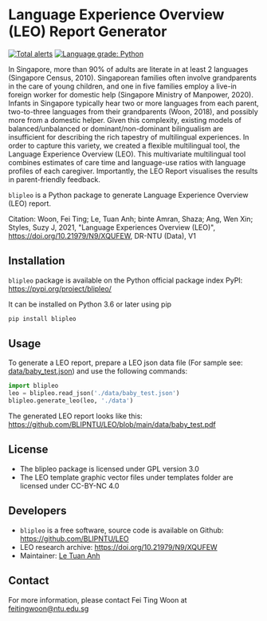 # Language Experience Overview (LEO) Report Generator

[![Total alerts](https://img.shields.io/lgtm/alerts/g/BLIPNTU/LEO.svg?logo=lgtm&logoWidth=18)](https://lgtm.com/projects/g/BLIPNTU/LEO/alerts/)
[![Language grade: Python](https://img.shields.io/lgtm/grade/python/g/BLIPNTU/LEO.svg?logo=lgtm&logoWidth=18)](https://lgtm.com/projects/g/BLIPNTU/LEO/context:python)

In Singapore, more than 90% of adults are literate in at least 2 languages (Singapore Census, 2010). 
Singaporean families often involve grandparents in the care of young children, and one in five families employ a live-in foreign worker for domestic help (Singapore Ministry of Manpower, 2020). 
Infants in Singapore typically hear two or more languages from each parent, two-to-three languages from their grandparents (Woon, 2018), and possibly more from a domestic helper. 
Given this complexity, existing models of balanced/unbalanced or dominant/non-dominant bilingualism are insufficient for describing the rich tapestry of multilingual experiences. 
In order to capture this variety, we created a flexible multilingual tool, the Language Experience Overview (LEO). 
This multivariate multilingual tool combines estimates of care time and language-use ratios with language profiles of each caregiver. 
Importantly, the LEO Report visualises the results in parent-friendly feedback. 

`blipleo` is a Python package to generate Language Experience Overview (LEO) report.

Citation: 
Woon, Fei Ting; Le, Tuan Anh; binte Amran, Shaza; Ang, Wen Xin; Styles, Suzy J, 2021, "Language Experiences Overview (LEO)", https://doi.org/10.21979/N9/XQUFEW, DR-NTU (Data), V1

## Installation

`blipleo` package is available on the Python official package index PyPI: https://pypi.org/project/blipleo/

It can be installed on Python 3.6 or later using pip

```bash
pip install blipleo
```

## Usage

To generate a LEO report, prepare a LEO json data file (For sample see: [data/baby_test.json](https://github.com/BLIPNTU/LEO/blob/main/data/baby_test.json))
and use the following commands:

```python
import blipleo
leo = blipleo.read_json('./data/baby_test.json')
blipleo.generate_leo(leo, './data')
```

The generated LEO report looks like this: https://github.com/BLIPNTU/LEO/blob/main/data/baby_test.pdf

## License

- The blipleo package is licensed under GPL version 3.0
- The LEO template graphic vector files under templates folder are licensed under CC-BY-NC 4.0

## Developers

- `blipleo` is a free software, source code is available on Github: https://github.com/BLIPNTU/LEO
- LEO research archive: https://doi.org/10.21979/N9/XQUFEW
- Maintainer: [Le Tuan Anh](https://github.com/letuananh)

## Contact

For more information, please contact Fei Ting Woon at feitingwoon@ntu.edu.sg
